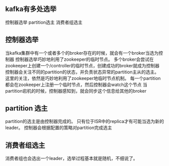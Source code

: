 ## kafka有多处选举
控制器选举
partition选主
消费者组选主

## 控制器选举
当kafka集群中有一个或者多个的broker存在的时候，就会有一个broker当选为控制器
控制器选举巧妙地利用了zookeeper的临时节点。
多个broker会尝试在zookeeper上创建一个/controller的临时节点，创建成功的broker就成为控制器
控制器会关注不同的partition的状态，并负责状态异常的partition主从的选主。
这里的关注，依然是巧妙地利用了zookeeper地临时节点机制。
每一个partition都会在zookeeper上注册一个临时节点，然后控制器会watch这个节点
当partition宕机的时候，控制器感知到，就会同步这个信息给其他的broker

## partition 选主
partition的选主是由控制器完成的。
只有位于ISR中的replica才有可能当选为新的leader。
控制器会根据配置的策略对partition完成选主

## 消费者组选主
消费者组也会选出一个leader，选举过程基本就是随机，不细说了。
